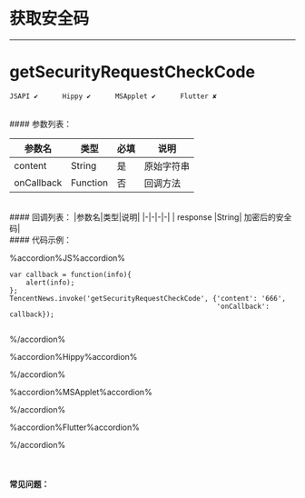 # 获取安全码
---
# getSecurityRequestCheckCode

```
JSAPI ✔      Hippy ✔      MSApplet ✔      Flutter ✘

```
<br>
#### 参数列表：

|参数名|类型|必填|说明|
|-|-|-|-| 
| content |String|是|原始字符串|
|onCallback|Function|否|回调方法|
<br>
#### 回调列表：
|参数名|类型|说明|
|-|-|-|-| 
| response |String| 加密后的安全码|
<br>
#### 代码示例：


%accordion%JS%accordion%

```
var callback = function(info){
    alert(info);
};
TencentNews.invoke('getSecurityRequestCheckCode', {'content': '666',
                                                   'onCallback': callback});


```

%/accordion%

%accordion%Hippy%accordion%

%/accordion%

%accordion%MSApplet%accordion%

%/accordion%

%accordion%Flutter%accordion%

%/accordion%

<br>

#### 常见问题：
